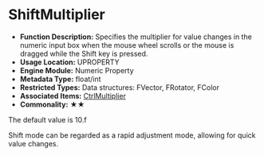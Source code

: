 # ShiftMultiplier

- **Function Description:** Specifies the multiplier for value changes in the numeric input box when the mouse wheel scrolls or the mouse is dragged while the Shift key is pressed.
- **Usage Location:** UPROPERTY
- **Engine Module:** Numeric Property
- **Metadata Type:** float/int
- **Restricted Types:** Data structures: FVector, FRotator, FColor
- **Associated Items:** [CtrlMultiplier](CtrlMultiplier/CtrlMultiplier.md)
- **Commonality:** ★★

The default value is 10.f

Shift mode can be regarded as a rapid adjustment mode, allowing for quick value changes.
